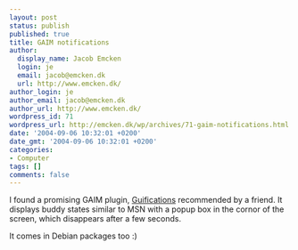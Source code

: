 ```yaml
---
layout: post
status: publish
published: true
title: GAIM notifications
author:
  display_name: Jacob Emcken
  login: je
  email: jacob@emcken.dk
  url: http://www.emcken.dk/
author_login: je
author_email: jacob@emcken.dk
author_url: http://www.emcken.dk/
wordpress_id: 71
wordpress_url: http://emcken.dk/wp/archives/71-gaim-notifications.html
date: '2004-09-06 10:32:01 +0200'
date_gmt: '2004-09-06 10:32:01 +0200'
categories:
- Computer
tags: []
comments: false
---
```

I found a promising GAIM plugin, <a href="http://guifications.sourceforge.net/">Guifications</a> recommended by a friend. It displays buddy states similar to MSN with a popup box in the cornor of the screen, which disappears after a few seconds.

It comes in Debian packages too :)

